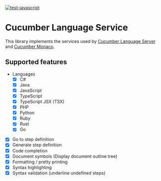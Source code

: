 [![test-javascript](https://github.com/cucumber/language-service/actions/workflows/test-javascript.yml/badge.svg)](https://github.com/cucumber/language-service/actions/workflows/test-javascript.yml)

# Cucumber Language Service

This library implements the services used by [Cucumber Language Server](https://github.com/cucumber/language-server#readme)
and [Cucumber Monaco](https://github.com/cucumber/monaco#readme).

## Supported features

- Languages
  - [x] C#
  - [x] Java
  - [x] JavaScript
  - [x] TypeScript
  - [x] TypeScript JSX (TSX)
  - [x] PHP
  - [x] Python
  - [x] Ruby
  - [x] Rust
  - [x] Go
- [x] Go to step definition
- [x] Generate step definition
- [x] Code completion
- [x] Document symbols (Display document outline tree)
- [x] Formatting / pretty printing
- [x] Syntax highlighting
- [x] Syntax validation (underline undefined steps)
